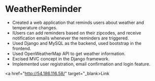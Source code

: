 # WeatherReminder
- Created a web application that reminds users about weather and temperature changes.
- IUsers can add reminders based on their zipcodes, and receive notification emails whenever the reminders are triggered.
- Used Django and MySQL as the backend, used bootstrap in the frontend.
- Used OpenWeatherMap API to get weather information.
- Excised MVC concept in the Django framework.
- Implemented user registration, email confirmation and login feature.

<a href="http://54.186.116.58/" target="_blank>Link</a>
